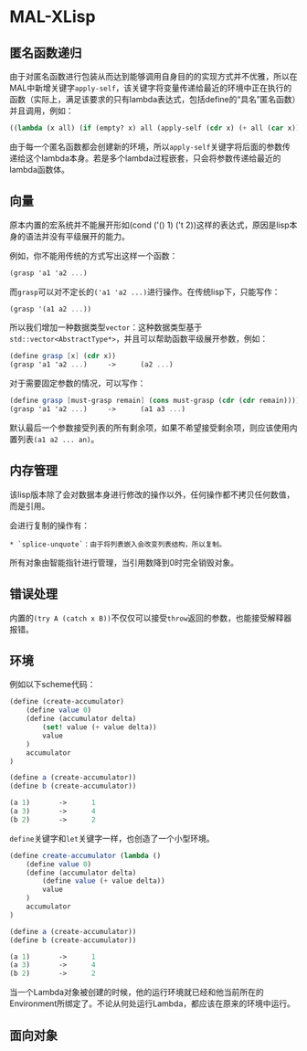 # MAL-XLisp

## 匿名函数递归

由于对匿名函数进行包装从而达到能够调用自身目的的实现方式并不优雅，所以在MAL中新增关键字`apply-self`，该关键字将变量传递给最近的环境中正在执行的函数（实际上，满足该要求的只有lambda表达式，包括define的“具名”匿名函数）并且调用，例如：

```scheme
((lambda (x all) (if (empty? x) all (apply-self (cdr x) (+ all (car x))))) (list 1 2 3 4 5) 0)
```

由于每一个匿名函数都会创建新的环境，所以`apply-self`关键字将后面的参数传递给这个lambda本身。若是多个lambda过程嵌套，只会将参数传递给最近的lambda函数体。

## 向量

原本内置的宏系统并不能展开形如(cond ('() 1) ('t 2))这样的表达式，原因是lisp本身的语法并没有平级展开的能力。

例如，你不能用传统的方式写出这样一个函数：

```scheme
(grasp 'a1 'a2 ...)
```

而`grasp`可以对不定长的`('a1 'a2 ...)`进行操作。在传统lisp下，只能写作：

```scheme
(grasp '(a1 a2 ...))
```

所以我们增加一种数据类型`vector`：这种数据类型基于`std::vector<AbstractType*>`，并且可以帮助函数平级展开参数，例如：

```scheme
(define grasp [x] (cdr x))
(grasp 'a1 'a2 ...)		-> 		(a2 ...)
```

对于需要固定参数的情况，可以写作：

```scheme
(define grasp [must-grasp remain] (cons must-grasp (cdr (cdr remain))))
(grasp 'a1 'a2 ...)		-> 		(a1 a3 ...)
```

默认最后一个参数接受列表的所有剩余项，如果不希望接受剩余项，则应该使用内置列表`(a1 a2 ... an)`。

## 内存管理

该lisp版本除了会对数据本身进行修改的操作以外，任何操作都不拷贝任何数值，而是引用。

会进行复制的操作有：

	* `splice-unquote`：由于将列表嵌入会改变列表结构，所以复制。

所有对象由智能指针进行管理，当引用数降到0时完全销毁对象。

## 错误处理

内置的`(try A (catch x B))`不仅仅可以接受`throw`返回的参数，也能接受解释器报错。

## 环境

例如以下scheme代码：

```scheme
(define (create-accumulator) 
    (define value 0)
    (define (accumulator delta) 
        (set! value (+ value delta))
        value
    )
    accumulator
)

(define a (create-accumulator))
(define b (create-accumulator))

(a 1) 		->		1
(a 3)		->		4
(b 2)		->		2
```

`define`关键字和`let`关键字一样，也创造了一个小型环境。

```scheme
(define create-accumulator (lambda ()
    (define value 0)
    (define (accumulator delta) 
        (define value (+ value delta))
        value
    )
    accumulator
)

(define a (create-accumulator))
(define b (create-accumulator))

(a 1) 		->		1
(a 3)		->		4
(b 2)		->		2

```

当一个Lambda对象被创建的时候，他的运行环境就已经和他当前所在的Environment所绑定了。不论从何处运行Lambda，都应该在原来的环境中运行。

## 面向对象
